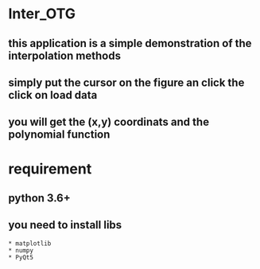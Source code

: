 # Inter_OTG

## this application is a simple demonstration of the interpolation methods
## simply put the cursor on the figure an click the click on load data
## you will get the (x,y) coordinats and the polynomial function


# requirement

## python 3.6+
## you need to install libs
    * matplotlib
    * numpy
    * PyQt5

